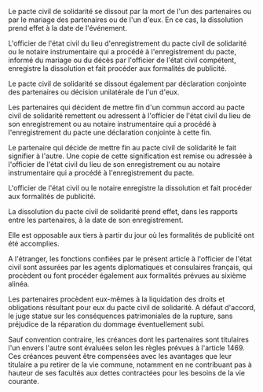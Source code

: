 Le pacte civil de solidarité se dissout par la mort de l'un des partenaires ou par le mariage des partenaires ou de l'un d'eux. En ce cas, la dissolution prend effet à la date de l'événement. 


L'officier de l'état civil du lieu d'enregistrement du pacte civil de solidarité ou le notaire instrumentaire qui a procédé à l'enregistrement du pacte, informé du mariage ou du décès par l'officier de l'état civil compétent, enregistre la dissolution et fait procéder aux formalités de publicité. 


Le pacte civil de solidarité se dissout également par déclaration conjointe des partenaires ou décision unilatérale de l'un d'eux. 


Les partenaires qui décident de mettre fin d'un commun accord au pacte civil de solidarité remettent ou adressent à l'officier de l'état civil du lieu de son enregistrement ou au notaire instrumentaire qui a procédé à l'enregistrement du pacte une déclaration conjointe à cette fin. 


Le partenaire qui décide de mettre fin au pacte civil de solidarité le fait signifier à l'autre. Une copie de cette signification est remise ou adressée à l'officier de l'état civil du lieu de son enregistrement ou au notaire instrumentaire qui a procédé à l'enregistrement du pacte. 


L'officier de l'état civil ou le notaire enregistre la dissolution et fait procéder aux formalités de publicité. 


La dissolution du pacte civil de solidarité prend effet, dans les rapports entre les partenaires, à la date de son enregistrement. 


Elle est opposable aux tiers à partir du jour où les formalités de publicité ont été accomplies.


A l'étranger, les fonctions confiées par le présent article à l'officier de l'état civil sont assurées par les agents diplomatiques et consulaires français, qui procèdent ou font procéder également aux formalités prévues au sixième alinéa. 


Les partenaires procèdent eux-mêmes à la liquidation des droits et obligations résultant pour eux du pacte civil de solidarité. A défaut d'accord, le juge statue sur les conséquences patrimoniales de la rupture, sans préjudice de la réparation du dommage éventuellement subi. 


Sauf convention contraire, les créances dont les partenaires sont titulaires l'un envers l'autre sont évaluées selon les règles prévues à l'article 1469. Ces créances peuvent être compensées avec les avantages que leur titulaire a pu retirer de la vie commune, notamment en ne contribuant pas à hauteur de ses facultés aux dettes contractées pour les besoins de la vie courante.

